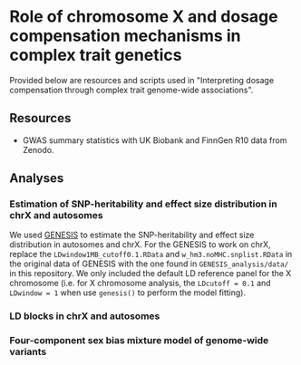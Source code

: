 # Role of chromosome X and dosage compensation mechanisms in complex trait genetics

Provided below are resources and scripts used in "Interpreting dosage compensation through complex trait genome-wide associations".

## Resources

+ GWAS summary statistics with UK Biobank and FinnGen R10 data from Zenodo.

## Analyses

### Estimation of SNP-heritability and effect size distribution in chrX and autosomes

We used [GENESIS](https://github.com/yandorazhang/GENESIS) to estimate the SNP-heritability and effect size distribution in autosomes and chrX. For the GENESIS to work on chrX, replace the `LDwindow1MB_cutoff0.1.RData` and `w_hm3.noMHC.snplist.RData` in the original data of GENESIS with the one found in `GENESIS_analysis/data/` in this repository. We only included the default LD reference panel for the X chromosome (i.e. for X chromosome analysis, the `LDcutoff = 0.1` and `LDwindow = 1` when use `genesis()` to perform the model fitting).


### LD blocks in chrX and autosomes

### Four-component sex bias mixture model of genome-wide variants
